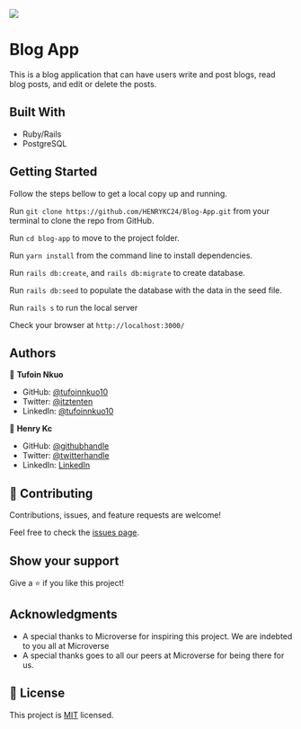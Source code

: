 
![](https://img.shields.io/badge/Microverse-blueviolet)

# Blog App

This is a blog application that can have users write and post blogs, read blog posts, and edit or delete the posts.

## Built With

- Ruby/Rails
- PostgreSQL

## Getting Started
Follow the steps bellow to get a local copy up and running.

Run `git clone https://github.com/HENRYKC24/Blog-App.git` from your terminal to clone the repo from GitHub.

Run `cd blog-app` to move to the project folder.

Run `yarn install` from the command line to install dependencies.

Run `rails db:create`, and `rails db:migrate` to create database.

Run `rails db:seed` to populate the database with the data in the seed file.

Run `rails s` to run the local server

Check your browser at `http://localhost:3000/`


## Authors

👤 **Tufoin Nkuo**

* GitHub: [@tufoinnkuo10](https://github.com/tufoinnkuo10)
* Twitter: [@itztenten](https://twitter.com/itztenten)
* LinkedIn: [@tufoinnkuo10](https://www.linkedin.com/in/tufoin-nkuo-3b272320b)

👤 **Henry Kc**

- GitHub: [@githubhandle](https://github.com/henrykc24)
- Twitter: [@twitterhandle](https://twitter.com/henrykc24)
- LinkedIn: [LinkedIn](https://linkedin.com/in/henry-kc)


## 🤝 Contributing

Contributions, issues, and feature requests are welcome!

Feel free to check the [issues page](https://github.com/HENRYKC24/Blog_App/issues).

## Show your support

Give a ⭐️ if you like this project!

## Acknowledgments

- A special thanks to Microverse for inspiring this project. We are indebted to you all at Microverse
- A special thanks goes to all our peers at Microverse for being there for us.

## 📝 License

This project is [MIT](./MIT.md) licensed.

